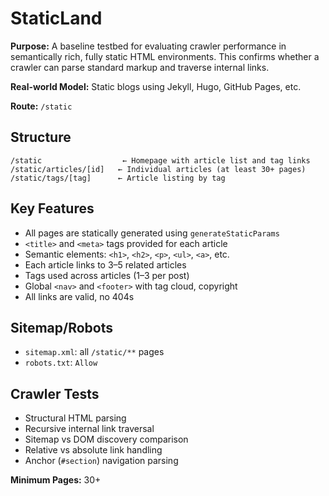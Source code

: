 # StaticLand

**Purpose:** A baseline testbed for evaluating crawler performance in semantically rich, fully static HTML environments. This confirms whether a crawler can parse standard markup and traverse internal links.

**Real-world Model:** Static blogs using Jekyll, Hugo, GitHub Pages, etc.

**Route:** `/static`

## Structure

```
/static                  ← Homepage with article list and tag links
/static/articles/[id]   ← Individual articles (at least 30+ pages)
/static/tags/[tag]      ← Article listing by tag
```

## Key Features

- All pages are statically generated using `generateStaticParams`
- `<title>` and `<meta>` tags provided for each article
- Semantic elements: `<h1>`, `<h2>`, `<p>`, `<ul>`, `<a>`, etc.
- Each article links to 3–5 related articles
- Tags used across articles (1–3 per post)
- Global `<nav>` and `<footer>` with tag cloud, copyright
- All links are valid, no 404s

## Sitemap/Robots

- `sitemap.xml`: all `/static/**` pages
- `robots.txt`: `Allow`

## Crawler Tests

- Structural HTML parsing
- Recursive internal link traversal
- Sitemap vs DOM discovery comparison
- Relative vs absolute link handling
- Anchor (`#section`) navigation parsing

**Minimum Pages:** 30+